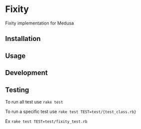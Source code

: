 # Fixity

Fixity implementation for Medusa

## Installation


## Usage


## Development

## Testing
To run all test use `rake test`

To run a specific test use `rake test TEST=test/{test_class.rb}` 

Ex `rake test TEST=test/fixity_test.rb`
